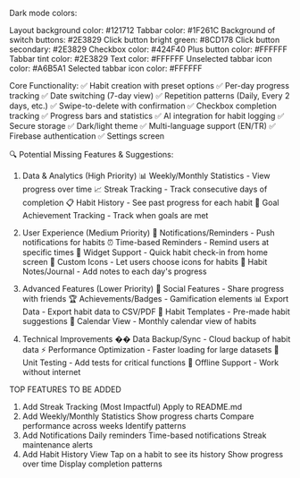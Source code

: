 Dark mode colors:

Layout background color: #121712
Tabbar color: #1F261C
Background of switch buttons: #2E3829
Click button bright green: #8CD178
Click button secondary: #2E3829
Checkbox color: #424F40
Plus button color: #FFFFFF
Tabbar tint color: #2E3829
Text color: #FFFFFF
Unselected tabbar icon color: #A6B5A1
Selected tabbar icon color: #FFFFFF 

Core Functionality:
✅ Habit creation with preset options
✅ Per-day progress tracking
✅ Date switching (7-day view)
✅ Repetition patterns (Daily, Every 2 days, etc.)
✅ Swipe-to-delete with confirmation
✅ Checkbox completion tracking
✅ Progress bars and statistics
✅ AI integration for habit logging
✅ Secure storage
✅ Dark/light theme
✅ Multi-language support (EN/TR)
✅ Firebase authentication
✅ Settings screen

🔍 Potential Missing Features & Suggestions:

1. Data & Analytics (High Priority)
📊 Weekly/Monthly Statistics - View progress over time
📈 Streak Tracking - Track consecutive days of completion
📋 Habit History - See past progress for each habit
🎯 Goal Achievement Tracking - Track when goals are met

2. User Experience (Medium Priority)
🔔 Notifications/Reminders - Push notifications for habits
⏰ Time-based Reminders - Remind users at specific times
📱 Widget Support - Quick habit check-in from home screen
🎨 Custom Icons - Let users choose icons for habits
📝 Habit Notes/Journal - Add notes to each day's progress

3. Advanced Features (Lower Priority)
👥 Social Features - Share progress with friends
🏆 Achievements/Badges - Gamification elements
📊 Export Data - Export habit data to CSV/PDF
🔄 Habit Templates - Pre-made habit suggestions
📅 Calendar View - Monthly calendar view of habits

4. Technical Improvements
�� Data Backup/Sync - Cloud backup of habit data
⚡ Performance Optimization - Faster loading for large datasets
🧪 Unit Testing - Add tests for critical functions
📱 Offline Support - Work without internet

TOP FEATURES TO BE ADDED

1. Add Streak Tracking (Most Impactful)
Apply to README.md
2. Add Weekly/Monthly Statistics
Show progress charts
Compare performance across weeks
Identify patterns
3. Add Notifications
Daily reminders
Time-based notifications
Streak maintenance alerts
4. Add Habit History View
Tap on a habit to see its history
Show progress over time
Display completion patterns